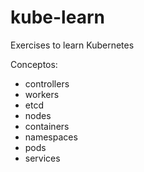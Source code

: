 # kube-learn
Exercises to learn Kubernetes



Conceptos:
* controllers
* workers
* etcd
* nodes
* containers
* namespaces
* pods
* services
